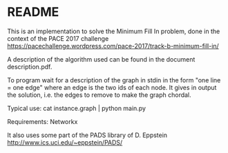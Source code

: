 # README #

This is an implementation to solve the Minimum Fill In problem, done in the context of the PACE 2017 challenge
https://pacechallenge.wordpress.com/pace-2017/track-b-minimum-fill-in/

A description of the algorithm used can be found in the document description.pdf.

To program wait for a description of the graph in stdin in the form "one line = one edge" where an edge is the two ids of each node.
It gives in output the solution, i.e. the edges to remove to make the graph chordal.

Typical use: cat instance.graph | python main.py

Requirements:
Networkx

It also uses some part of the PADS library of D. Eppstein http://www.ics.uci.edu/~eppstein/PADS/
